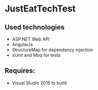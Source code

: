 # JustEatTechTest

## Used technologies
- ASP.NET Web API
- AngularJs
- StructureMap for dependency injection
- xUnit and Moq for tests

## Requires:
- Visual Studio 2015 to build
